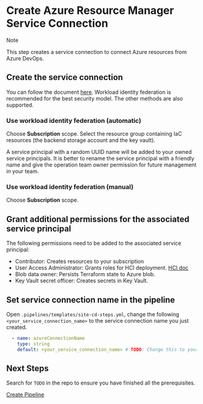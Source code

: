 # Create Azure Resource Manager Service Connection

> [!NOTE]
> This step creates a service connection to connect Azure resources from Azure DevOps.

## Create the service connection

You can follow the document [here](https://learn.microsoft.com/en-us/azure/devops/pipelines/library/connect-to-azure?view=azure-devops). Workload identity federation is recommended for the best security model. The other methods are also supported.

### Use workload identity federation (automatic)

Choose **Subscription** scope. Select the resource group containing IaC resources (the backend storage account and the key vault).

A service principal with a random UUID name will be added to your owned service principals. It is better to rename the service principal with a friendly name and give the operation team owner permission for future management in your team.

### Use workload identity federation (manual)

Choose **Subscription** scope.

## Grant additional permissions for the associated service principal

The following permissions need to be added to the associated service principal:
  - Contributor: Creates resources to your subscription
  - User Access Administrator: Grants roles for HCI deployment. [HCI doc](https://learn.microsoft.com/en-us/azure-stack/hci/deploy/deployment-arc-register-server-permissions?tabs=powershell)
  - Blob data owner: Persists Terraform state to Azure blob.
  - Key Vault secret officer: Creates secrets in Key Vault.

## Set service connection name in the pipeline

Open `.pipelines/templates/site-cd-steps.yml`, change the following `<your_service_connection_name>` to the service connection name you just created.

```yml
  - name: azureConnectionName
    type: string
    default: <your_service_connection_name> # TODO: Change this to your service connection name
```

## Next Steps

Search for `TODO` in the repo to ensure you have finished all the prerequisites.

[Create Pipeline](./Create-Pipeline.md)
